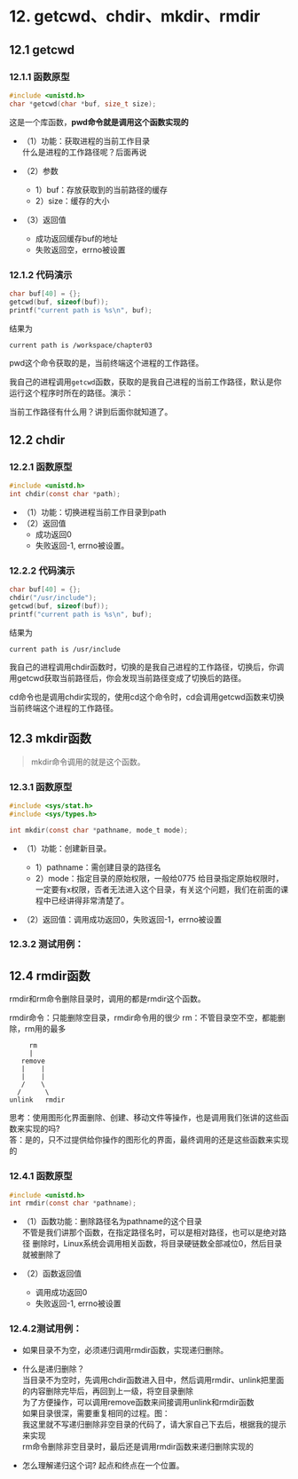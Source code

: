# 12. getcwd、chdir、mkdir、rmdir

## 12.1 getcwd

### 12.1.1 函数原型

```c
#include <unistd.h>
char *getcwd(char *buf, size_t size);
```

这是一个库函数，**pwd命令就是调用这个函数实现的**

+ （1）功能：获取进程的当前工作目录			
   什么是进程的工作路径呢？后面再说

+ （2）参数
  + 1）buf：存放获取到的当前路径的缓存
  + 2）size：缓存的大小

+ （3）返回值
  + 成功返回缓存buf的地址
  + 失败返回空，errno被设置

### 12.1.2 代码演示

```c
char buf[40] = {};
getcwd(buf, sizeof(buf));
printf("current path is %s\n", buf);
```

结果为

```shell
current path is /workspace/chapter03
```

pwd这个命令获取的是，当前终端这个进程的工作路径。

我自己的进程调用`getcwd`函数，获取的是我自己进程的当前工作路径，默认是你运行这个程序时所在的路径。演示：

当前工作路径有什么用？讲到后面你就知道了。

## 12.2 chdir

### 12.2.1 函数原型

```c
#include <unistd.h>
int chdir(const char *path);
```

+ （1）功能：切换进程当前工作目录到path
+ （2）返回值
  + 成功返回0
  + 失败返回-1, errno被设置。

### 12.2.2 代码演示

```c
char buf[40] = {};
chdir("/usr/include");
getcwd(buf, sizeof(buf));
printf("current path is %s\n", buf);
```

结果为

```shell
current path is /usr/include
```

我自己的进程调用chdir函数时，切换的是我自己进程的工作路径，切换后，你调用getcwd获取当前路径后，你会发现当前路径变成了切换后的路径。

cd命令也是调用chdir实现的，使用cd这个命令时，cd会调用getcwd函数来切换当前终端这个进程的工作路径。

## 12.3 mkdir函数

> mkdir命令调用的就是这个函数。

### 12.3.1 函数原型

```c
#include <sys/stat.h>
#include <sys/types.h>

int mkdir(const char *pathname, mode_t mode);
```

+ （1）功能：创建新目录。
  + 1）pathname：需创建目录的路径名
  + 2）mode：指定目录的原始权限，一般给0775
    给目录指定原始权限时，一定要有x权限，否者无法进入这个目录，有关这个问题，我们在前面的课程中已经讲得非常清楚了。

+ （2）返回值：调用成功返回0，失败返回-1，errno被设置

### 12.3.2 测试用例：

## 12.4 rmdir函数

rmdir和rm命令删除目录时，调用的都是rmdir这个函数。

rmdir命令：只能删除空目录，rmdir命令用的很少
rm：不管目录空不空，都能删除，rm用的最多

```shell
     rm
     |
   remove
   |    |
   |    |
   /    \
  /      \
unlink   rmdir
```

思考：使用图形化界面删除、创建、移动文件等操作，也是调用我们张讲的这些函数来实现的吗?  
答：是的，只不过提供给你操作的图形化的界面，最终调用的还是这些函数来实现的  

### 12.4.1 函数原型

```c
#include <unistd.h>
int rmdir(const char *pathname);
```

+ （1）函数功能：删除路径名为pathname的这个目录  
  不管是我们讲那个函数，在指定路径名时，可以是相对路径，也可以是绝对路径
  删除时，Linux系统会调用相关函数，将目录硬链数全部减位0，然后目录就被删除了

+ （2）函数返回值  
  + 调用成功返回0
  + 失败返回-1, errno被设置

### 12.4.2测试用例：

+ 如果目录不为空，必须递归调用rmdir函数，实现递归删除。

+ 什么是递归删除？  
  当目录不为空时，先调用chdir函数进入目中，然后调用rmdir、unlink把里面的内容删除完毕后，再回到上一级，将空目录删除  
  为了方便操作，可以调用remove函数来间接调用unlink和rmdir函数  
  如果目录很深，需要重复相同的过程。图：  
  我这里就不写递归删除非空目录的代码了，请大家自己下去后，根据我的提示来实现  
  rm命令删除非空目录时，最后还是调用rmdir函数来递归删除实现的  

+ 怎么理解递归这个词?
  起点和终点在一个位置。
